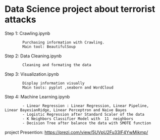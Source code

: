 # Data Science project about terrorist attacks

Step 1:     Crawling.ipynb  


            Purchasing information with Crawling.
            Main tool: BeautifulSoup

Step 2:     Data Cleaning.ipynb


            Cleaning and formating the data
            
Step 3:     Visualization.ipynb


            Display information visually
            Main tools: pyplot ,seaborn and WordCloud

Step 4:     Machine Learning.ipynb 


            - Linear Regression : Linear Regression, Linear Pipeline, Linear BayesianRidge, Linear Perceptron and Naive Bayes
            - Logistic Regression after Standard Scaler of the data
            - K Neighbors Classifier Model with  11  neighbors
            - Decision Tree after balance the data with SMOTE function 


project Presention:
https://prezi.com/view/5UVpU2Fu33lF4YwMikmp/
